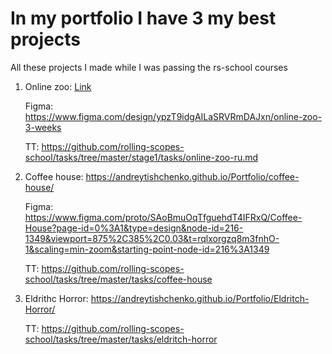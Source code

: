 # In my portfolio I have 3 my best projects
All these projects I made while I was passing the rs-school courses
1. Online zoo: [Link](https://andreytishchenko.github.io/Portfolio/online-zoo/pages/main/)

   Figma: https://www.figma.com/design/ypzT9idgAILaSRVRmDAJxn/online-zoo-3-weeks
   
   TT: https://github.com/rolling-scopes-school/tasks/tree/master/stage1/tasks/online-zoo-ru.md
3. Coffee house: https://andreytishchenko.github.io/Portfolio/coffee-house/

   Figma: https://www.figma.com/proto/SAoBmuOqTfguehdT4IFRxQ/Coffee-House?page-id=0%3A1&type=design&node-id=216-1349&viewport=875%2C385%2C0.03&t=rqlxorgzq8m3fnhO-1&scaling=min-zoom&starting-point-node-id=216%3A1349
   
   TT: https://github.com/rolling-scopes-school/tasks/tree/master/tasks/coffee-house
5. Eldrithc Horror: https://andreytishchenko.github.io/Portfolio/Eldritch-Horror/

   TT: https://github.com/rolling-scopes-school/tasks/tree/master/tasks/eldritch-horror
